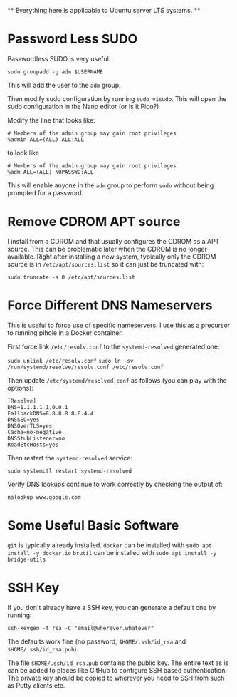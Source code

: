 
** Everything here is applicable to Ubuntu server LTS systems. **

# Password Less SUDO

Passwordless SUDO is very useful. 

`sudo groupadd -g adm $USERNAME`

This will add the user to the `adm` group.

Then modify sudo configuration by running `sudo visudo`. This will open the sudo configuration in the Nano editor (or is it Pico?)

Modify the line that looks like:

```
# Members of the admin group may gain root privileges
%admin ALL=(ALL) ALL:ALL
```
to look like

```
# Members of the admin group may gain root privileges
%adm ALL=(ALL) NOPASSWD:ALL
```

This will enable anyone in the `adm` group to perform `sudo` without being prompted for a password.

# Remove CDROM APT source

I install from a CDROM and that usually configures the CDROM as a APT source. This can be problematic later when the CDROM is no longer available. Right after installing a new system, typically only the CDROM source is in `/etc/apt/sources.list` so it can just be truncated with:

`sudo truncate -s 0 /etc/apt/sources.list`

# Force Different DNS Nameservers

This is useful to force use of specific nameservers. I use this as a precursor to running pihole in a Docker container.

First force link `/etc/resolv.conf` to the `systemd-resolved` generated one:

`sudo unlink /etc/resolv.conf`
`sudo ln -sv /run/systemd/resolve/resolv.conf /etc/resolv.conf`

Then update `/etc/systemd/resolved.conf` as follows (you can play with the options):

```
[Resolve]
DNS=1.1.1.1 1.0.0.1
FallbackDNS=8.8.8.8 8.8.4.4
DNSSEC=yes
DNSOverTLS=yes
Cache=no-negative
DNSStubListener=no
ReadEtcHosts=yes
```

Then restart the `systemd-resolved` service:

`sudo systemctl restart systemd-resolved`

Verify DNS lookups continue to work correctly by checking the output of:

`nslookup www.google.com`

# Some Useful Basic Software

`git` is typically already installed.
`docker` can be installed with `sudo apt install -y docker.io`
`brutil` can be installed with `sudo apt install -y bridge-utils`

# SSH Key

If you don't already have a SSH key, you can generate a default one by running:

`ssh-keygen -t rsa -C "email@wherever.whatever"`

The defaults work fine (no password, `$HOME/.ssh/id_rsa` and `$HOME/.ssh/id_rsa.pub`).

The file `$HOME/.ssh/id_rsa.pub` contains the public key. The entire text as is can be added to places like GitHub to configure SSH based authentication. The private key should be copied to wherever you need to SSH from such as Putty clients etc.






